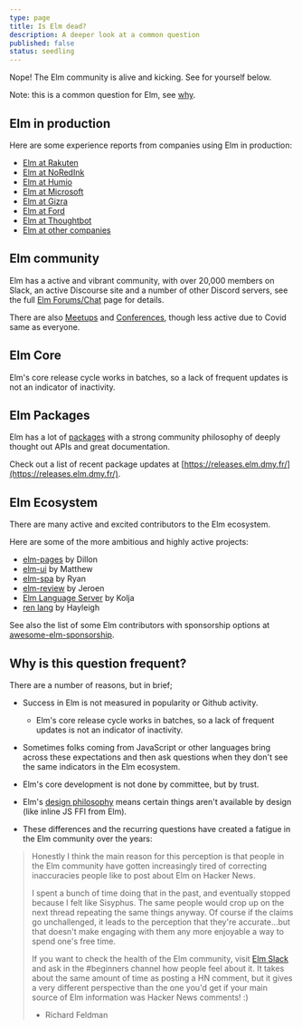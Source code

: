 ```yaml
---
type: page
title: Is Elm dead?
description: A deeper look at a common question
published: false
status: seedling
---
```


Nope! The Elm community is alive and kicking. See for yourself below.

Note: this is a common question for Elm, see [why](#why-is-this-question-frequent?).


## Elm in production

Here are some experience reports from companies using Elm in production:

- [Elm at Rakuten](https://engineering.rakuten.today/post/elm-at-rakuten/)
- [Elm at NoRedInk](https://juliu.is/elm-at-noredink/)
- [Elm at Humio](https://www.humio.com/whats-new/blog/why-we-chose-elm-for-humio-s-web-ui)
- [Elm at Microsoft](https://elmtown.simplecast.com/episodes/it-just-goes-on-and-on-x_tpWljQ)
- [Elm at Gizra](https://www.youtube.com/watch?v=FgaoOgJ5CAU)
- [Elm at Ford](https://www.youtube.com/watch?v=5WVXCy1Q88o)
- [Elm at Thoughtbot](https://thoughtbot.com/blog/tags/elm)
- [Elm at other companies](https://github.com/jah2488/elm-companies#readme)


## Elm community

Elm has a active and vibrant community, with over 20,000 members on Slack, an active Discourse site and a number of other Discord servers, see the full [Elm Forums/Chat](/community/forums-chat) page for details.

There are also [Meetups](/community) and [Conferences](/community/conferences), though less active due to Covid same as everyone.

## Elm Core

Elm's core release cycle works in batches, so a lack of frequent updates is not an indicator of inactivity.


## Elm Packages

Elm has a lot of [packages](https://package.elm-lang.org/) with a strong community philosophy of deeply thought out APIs and great documentation.

Check out a list of recent package updates at [https://releases.elm.dmy.fr/](https://releases.elm.dmy.fr/).


## Elm Ecosystem

There are many active and excited contributors to the Elm ecosystem.

Here are some of the more ambitious and highly active projects:

- [elm-pages](https://elm-pages.com/) by Dillon
- [elm-ui](https://package.elm-lang.org/packages/mdgriffith/elm-ui/latest/) by Matthew
- [elm-spa](https://www.elm-spa.dev/) by Ryan
- [elm-review](https://package.elm-lang.org/packages/jfmengels/elm-review/latest/) by Jeroen
- [Elm Language Server](https://github.com/elm-tooling/elm-language-server) by Kolja
- [ren lang](https://ren-lang.github.io/) by Hayleigh

See also the list of some Elm contributors with sponsorship options at [awesome-elm-sponsorship](https://github.com/jfmengels/awesome-elm-sponsorship).


## Why is this question frequent?

There are a number of reasons, but in brief;

- Success in Elm is not measured in popularity or Github activity.
  - Elm's core release cycle works in batches, so a lack of frequent updates is not an indicator of inactivity.
- Sometimes folks coming from JavaScript or other languages bring across these expectations and then ask questions when they don't see the same indicators in the Elm ecosystem.

- Elm's core development is not done by committee, but by trust.
- Elm's [design philosophy](/todo) means certain things aren't available by design (like inline JS FFI from Elm).
- These differences and the recurring questions have created a fatigue in the Elm community over the years:

> Honestly I think the main reason for this perception is that people in the Elm community have gotten increasingly tired of correcting inaccuracies people like to post about Elm on Hacker News.
>
> I spent a bunch of time doing that in the past, and eventually stopped because I felt like Sisyphus. The same people would crop up on the next thread repeating the same things anyway. Of course if the claims go unchallenged, it leads to the perception that they're accurate...but that doesn't make engaging with them any more enjoyable a way to spend one's free time.
>
> If you want to check the health of the Elm community, visit [Elm Slack](/community/forums-chat) and ask in the #beginners channel how people feel about it. It takes about the same amount of time as posting a HN comment, but it gives a very different perspective than the one you'd get if your main source of Elm information was Hacker News comments! :)
>
> - Richard Feldman
